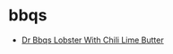 # bbqs

 * [Dr Bbqs Lobster With Chili Lime Butter](index/d/dr-bbqs-lobster-with-chili-lime-butter-243393.json)
